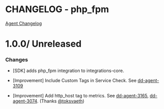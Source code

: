# CHANGELOG - php_fpm

[Agent Changelog](https://github.com/DataDog/dd-agent/blob/master/CHANGELOG.md)

1.0.0/ Unreleased
==================

### Changes

* [SDK] adds php_fpm integration to integrations-core.

* [Improvement] Include Custom Tags in Service Check. See [dd-agent-3109](https://github.com/datadog/dd-agent/issues/3109)
* [Improvement] Add http_host tag to metrics. See [dd-agent-3165](https://github.com/datadog/dd-agent/issues/3165), [dd-agent-3074](https://github.com/datadog/dd-agent/issues/3074). (Thanks [@toksvaeth][])

<!--- The following link definition list is generated by PimpMyChangelog --->
[@toksvaeth]: https://github.com/toksvaeth
